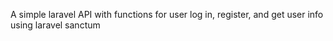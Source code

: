 A simple laravel API with functions for user log in, register, and get user info using laravel sanctum
